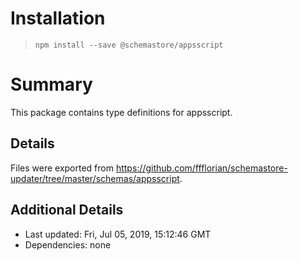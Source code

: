 # Installation
> `npm install --save @schemastore/appsscript`

# Summary
This package contains type definitions for appsscript.

## Details
Files were exported from https://github.com/ffflorian/schemastore-updater/tree/master/schemas/appsscript.

## Additional Details
* Last updated: Fri, Jul 05, 2019, 15:12:46 GMT
* Dependencies: none
